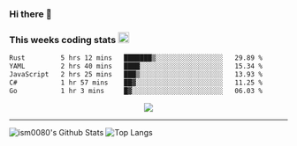 ### Hi there 👋

<!--START_SECTION:giphy-->
<!--END_SECTION:giphy-->

### This weeks coding stats <img src="https://media1.giphy.com/media/LmNwrBhejkK9EFP504/giphy.gif?cid=ecf05e4723nsktnyyj53u162g7cy5rjqfg6gz06kxdg5y55g&rid=giphy.gif" width="20" height="20" />
<!--START_SECTION:waka-->

```txt
Rust         5 hrs 12 mins   ███████▒░░░░░░░░░░░░░░░░░   29.89 %
YAML         2 hrs 40 mins   ████░░░░░░░░░░░░░░░░░░░░░   15.34 %
JavaScript   2 hrs 25 mins   ███▒░░░░░░░░░░░░░░░░░░░░░   13.93 %
C#           1 hr 57 mins    ██▓░░░░░░░░░░░░░░░░░░░░░░   11.25 %
Go           1 hr 3 mins     █▓░░░░░░░░░░░░░░░░░░░░░░░   06.03 %
```

<!--END_SECTION:waka-->

<!--START_SECTION:comicstrip-->
<p align="center">
 <a href="https://xkcd.com/">
 <img src="https://imgs.xkcd.com/comics/orbital_argument.png" />
</a>
</p>
<!--END_SECTION:comicstrip-->

---

![ism0080's Github Stats](https://github-readme-stats.vercel.app/api?username=ism0080&show_icons=true%hide_border=true&hide=issues)
![Top Langs](https://github-readme-stats.vercel.app/api/top-langs/?username=ism0080&layout=compact)

<!--
**ism0080/ism0080** is a ✨ _special_ ✨ repository because its `README.md` (this file) appears on your GitHub profile.

Here are some ideas to get you started:

- 🔭 I’m currently working on ...
- 🌱 I’m currently learning ...
- 👯 I’m looking to collaborate on ...
- 🤔 I’m looking for help with ...
- 💬 Ask me about ...
- 📫 How to reach me: ...
- 😄 Pronouns: ...
- ⚡ Fun fact: ...
-->
